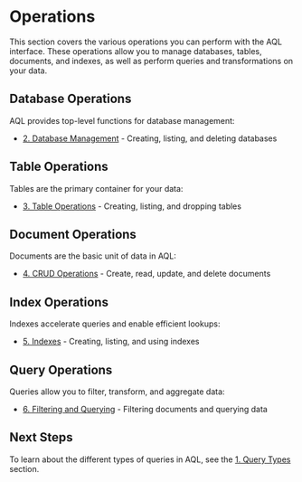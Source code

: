 # Operations

This section covers the various operations you can perform with the AQL interface. These operations allow you to manage databases, tables, documents, and indexes, as well as perform queries and transformations on your data.

## Database Operations

AQL provides top-level functions for database management:

- [2. Database Management](./2.database_management.md) - Creating, listing, and deleting databases

## Table Operations

Tables are the primary container for your data:

- [3. Table Operations](./3.table_operations.md) - Creating, listing, and dropping tables

## Document Operations

Documents are the basic unit of data in AQL:

- [4. CRUD Operations](./4.crud.md) - Create, read, update, and delete documents

## Index Operations

Indexes accelerate queries and enable efficient lookups:

- [5. Indexes](./5.indexes.md) - Creating, listing, and using indexes

## Query Operations

Queries allow you to filter, transform, and aggregate data:

- [6. Filtering and Querying](./6.filtering.md) - Filtering documents and querying data

## Next Steps

To learn about the different types of queries in AQL, see the [1. Query Types](../1.query_types/1.index.md) section.
